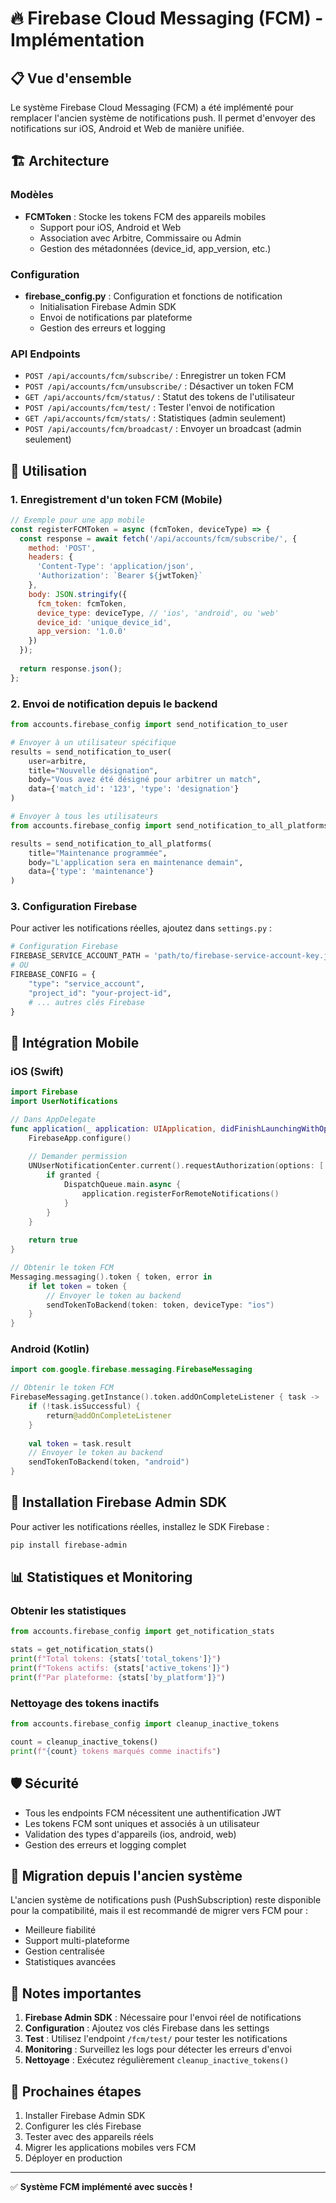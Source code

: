 # 🔥 Firebase Cloud Messaging (FCM) - Implémentation

## 📋 Vue d'ensemble

Le système Firebase Cloud Messaging (FCM) a été implémenté pour remplacer l'ancien système de notifications push. Il permet d'envoyer des notifications sur iOS, Android et Web de manière unifiée.

## 🏗️ Architecture

### Modèles
- **FCMToken** : Stocke les tokens FCM des appareils mobiles
  - Support pour iOS, Android et Web
  - Association avec Arbitre, Commissaire ou Admin
  - Gestion des métadonnées (device_id, app_version, etc.)

### Configuration
- **firebase_config.py** : Configuration et fonctions de notification
  - Initialisation Firebase Admin SDK
  - Envoi de notifications par plateforme
  - Gestion des erreurs et logging

### API Endpoints
- `POST /api/accounts/fcm/subscribe/` : Enregistrer un token FCM
- `POST /api/accounts/fcm/unsubscribe/` : Désactiver un token FCM
- `GET /api/accounts/fcm/status/` : Statut des tokens de l'utilisateur
- `POST /api/accounts/fcm/test/` : Tester l'envoi de notification
- `GET /api/accounts/fcm/stats/` : Statistiques (admin seulement)
- `POST /api/accounts/fcm/broadcast/` : Envoyer un broadcast (admin seulement)

## 🚀 Utilisation

### 1. Enregistrement d'un token FCM (Mobile)

```javascript
// Exemple pour une app mobile
const registerFCMToken = async (fcmToken, deviceType) => {
  const response = await fetch('/api/accounts/fcm/subscribe/', {
    method: 'POST',
    headers: {
      'Content-Type': 'application/json',
      'Authorization': `Bearer ${jwtToken}`
    },
    body: JSON.stringify({
      fcm_token: fcmToken,
      device_type: deviceType, // 'ios', 'android', ou 'web'
      device_id: 'unique_device_id',
      app_version: '1.0.0'
    })
  });
  
  return response.json();
};
```

### 2. Envoi de notification depuis le backend

```python
from accounts.firebase_config import send_notification_to_user

# Envoyer à un utilisateur spécifique
results = send_notification_to_user(
    user=arbitre,
    title="Nouvelle désignation",
    body="Vous avez été désigné pour arbitrer un match",
    data={'match_id': '123', 'type': 'designation'}
)

# Envoyer à tous les utilisateurs
from accounts.firebase_config import send_notification_to_all_platforms

results = send_notification_to_all_platforms(
    title="Maintenance programmée",
    body="L'application sera en maintenance demain",
    data={'type': 'maintenance'}
)
```

### 3. Configuration Firebase

Pour activer les notifications réelles, ajoutez dans `settings.py` :

```python
# Configuration Firebase
FIREBASE_SERVICE_ACCOUNT_PATH = 'path/to/firebase-service-account-key.json'
# OU
FIREBASE_CONFIG = {
    "type": "service_account",
    "project_id": "your-project-id",
    # ... autres clés Firebase
}
```

## 📱 Intégration Mobile

### iOS (Swift)
```swift
import Firebase
import UserNotifications

// Dans AppDelegate
func application(_ application: UIApplication, didFinishLaunchingWithOptions launchOptions: [UIApplication.LaunchOptionsKey: Any]?) -> Bool {
    FirebaseApp.configure()
    
    // Demander permission
    UNUserNotificationCenter.current().requestAuthorization(options: [.alert, .sound, .badge]) { granted, error in
        if granted {
            DispatchQueue.main.async {
                application.registerForRemoteNotifications()
            }
        }
    }
    
    return true
}

// Obtenir le token FCM
Messaging.messaging().token { token, error in
    if let token = token {
        // Envoyer le token au backend
        sendTokenToBackend(token: token, deviceType: "ios")
    }
}
```

### Android (Kotlin)
```kotlin
import com.google.firebase.messaging.FirebaseMessaging

// Obtenir le token FCM
FirebaseMessaging.getInstance().token.addOnCompleteListener { task ->
    if (!task.isSuccessful) {
        return@addOnCompleteListener
    }
    
    val token = task.result
    // Envoyer le token au backend
    sendTokenToBackend(token, "android")
}
```

## 🔧 Installation Firebase Admin SDK

Pour activer les notifications réelles, installez le SDK Firebase :

```bash
pip install firebase-admin
```

## 📊 Statistiques et Monitoring

### Obtenir les statistiques
```python
from accounts.firebase_config import get_notification_stats

stats = get_notification_stats()
print(f"Total tokens: {stats['total_tokens']}")
print(f"Tokens actifs: {stats['active_tokens']}")
print(f"Par plateforme: {stats['by_platform']}")
```

### Nettoyage des tokens inactifs
```python
from accounts.firebase_config import cleanup_inactive_tokens

count = cleanup_inactive_tokens()
print(f"{count} tokens marqués comme inactifs")
```

## 🛡️ Sécurité

- Tous les endpoints FCM nécessitent une authentification JWT
- Les tokens FCM sont uniques et associés à un utilisateur
- Validation des types d'appareils (ios, android, web)
- Gestion des erreurs et logging complet

## 🔄 Migration depuis l'ancien système

L'ancien système de notifications push (PushSubscription) reste disponible pour la compatibilité, mais il est recommandé de migrer vers FCM pour :

- Meilleure fiabilité
- Support multi-plateforme
- Gestion centralisée
- Statistiques avancées

## 📝 Notes importantes

1. **Firebase Admin SDK** : Nécessaire pour l'envoi réel de notifications
2. **Configuration** : Ajoutez vos clés Firebase dans les settings
3. **Test** : Utilisez l'endpoint `/fcm/test/` pour tester les notifications
4. **Monitoring** : Surveillez les logs pour détecter les erreurs d'envoi
5. **Nettoyage** : Exécutez régulièrement `cleanup_inactive_tokens()`

## 🎯 Prochaines étapes

1. Installer Firebase Admin SDK
2. Configurer les clés Firebase
3. Tester avec des appareils réels
4. Migrer les applications mobiles vers FCM
5. Déployer en production

---

✅ **Système FCM implémenté avec succès !**











